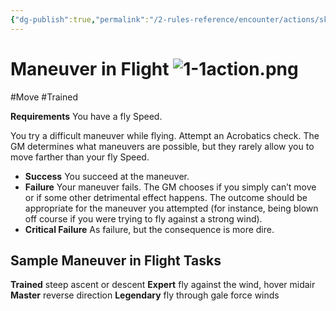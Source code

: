 ```yaml
---
{"dg-publish":true,"permalink":"/2-rules-reference/encounter/actions/skill-actions/maneuver-in-flight/","noteIcon":""}
---
```


# Maneuver in Flight ![1-1action.png](/img/user/x.%20Assets/Formatting/Pf2e%20Icons/1-1action.png)
#Move #Trained

**Requirements** You have a fly Speed.

You try a difficult maneuver while flying. Attempt an Acrobatics check. The GM determines what maneuvers are possible, but they rarely allow you to move farther than your fly Speed.

- **Success** You succeed at the maneuver.
- **Failure** Your maneuver fails. The GM chooses if you simply can’t move or if some other detrimental effect happens. The outcome should be appropriate for the maneuver you attempted (for instance, being blown off course if you were trying to fly against a strong wind).
- **Critical Failure** As failure, but the consequence is more dire.

## Sample Maneuver in Flight Tasks

**Trained** steep ascent or descent
**Expert** fly against the wind, hover midair
**Master** reverse direction
**Legendary** fly through gale force winds